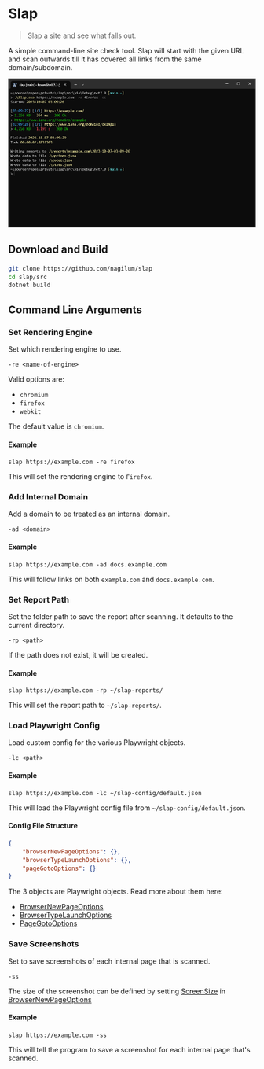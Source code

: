 # Slap

> Slap a site and see what falls out.

A simple command-line site check tool. Slap will start with the given URL and scan outwards till it has covered all links from the same domain/subdomain.

![CLI Example](assets/cli-example.png?raw=true)

## Download and Build

```bash
git clone https://github.com/nagilum/slap
cd slap/src
dotnet build
```

## Command Line Arguments


### Set Rendering Engine

Set which rendering engine to use.

```
-re <name-of-engine>
```

Valid options are:

* `chromium`
* `firefox`
* `webkit`

The default value is `chromium`.

#### Example

```
slap https://example.com -re firefox
```

This will set the rendering engine to `Firefox`.


### Add Internal Domain

Add a domain to be treated as an internal domain.

```
-ad <domain>
```

#### Example

```
slap https://example.com -ad docs.example.com
```

This will follow links on both `example.com` and `docs.example.com`.


### Set Report Path

Set the folder path to save the report after scanning. It defaults to the current directory.

```
-rp <path>
```

If the path does not exist, it will be created.

#### Example

```
slap https://example.com -rp ~/slap-reports/
```

This will set the report path to `~/slap-reports/`.


### Load Playwright Config

Load custom config for the various Playwright objects.

```
-lc <path>
```

#### Example

```
slap https://example.com -lc ~/slap-config/default.json
```

This will load the Playwright config file from `~/slap-config/default.json`.


#### Config File Structure

```json
{
    "browserNewPageOptions": {},
    "browserTypeLaunchOptions": {},
    "pageGotoOptions": {}
}
```

The 3 objects are Playwright objects. Read more about them here:

* [BrowserNewPageOptions](https://www.fuget.org/packages/Microsoft.Playwright/1.14.0/lib/netstandard2.0/Microsoft.Playwright.dll/Microsoft.Playwright/BrowserNewPageOptions)
* [BrowserTypeLaunchOptions](https://www.fuget.org/packages/Microsoft.Playwright/1.14.0/lib/netstandard2.0/Microsoft.Playwright.dll/Microsoft.Playwright/BrowserTypeLaunchOptions)
* [PageGotoOptions](https://www.fuget.org/packages/Microsoft.Playwright/1.14.0/lib/netstandard2.0/Microsoft.Playwright.dll/Microsoft.Playwright/PageGotoOptions)


### Save Screenshots

Set to save screenshots of each internal page that is scanned.

```
-ss
```

The size of the screenshot can be defined by setting [ScreenSize](https://www.fuget.org/packages/Microsoft.Playwright/1.14.0/lib/netstandard2.0/Microsoft.Playwright.dll/Microsoft.Playwright/ScreenSize) in [BrowserNewPageOptions](https://www.fuget.org/packages/Microsoft.Playwright/1.14.0/lib/netstandard2.0/Microsoft.Playwright.dll/Microsoft.Playwright/BrowserNewPageOptions)

#### Example

```
slap https://example.com -ss
```

This will tell the program to save a screenshot for each internal page that's scanned.